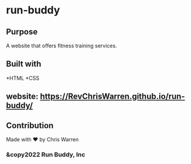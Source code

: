 # run-buddy

## Purpose
A website that offers fitness training services.

## Built with
*HTML
*CSS

## website: https://RevChrisWarren.github.io/run-buddy/

## Contribution
Made with ❤️ by Chris Warren

### &copy2022 Run Buddy, Inc
